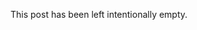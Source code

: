﻿---
Title: How this Blazor app was made
Category: Blazor
Description: A detailed walkthrough on how this app was made from coding to deployment. 
ImageUrl: /media/posts/how-this-app-was-made.png
Url: how-this-app-was-made
Date: 2020-09-30
DateUpdated: 2020-09-30
Tags: 
   - C#
   - Blazor-WebAssembly
   - Netlify
   - Azure-Pipelines
   - Standalone 
FileName: how-this-app-was-made
NoList: false
...

This post has been left intentionally empty.
